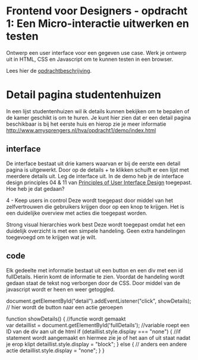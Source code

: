 # Frontend voor Designers - opdracht 1: Een Micro-interactie uitwerken en testen

Ontwerp een user interface voor een gegeven use case. Werk je ontwerp uit in HTML, CSS en Javascript om te kunnen testen in een browser.

Lees hier de [opdrachtbeschrijving](./opdrachtbeschrijving.md).


# Detail pagina studentenhuizen
In een lijst studentenhuizen wil ik details kunnen bekijken om te bepalen of de kamer geschikt is om te huren.
Je kunt hier zien dat er een detail pagina beschikbaar is bij het eerste huis en hierop zie je meer informatie
http://www.amysprengers.nl/hva/opdracht1/demo/index.html

## interface
De interface bestaat uit drie kamers waarvan er bij de eerste een detail pagina is uitgewerkt. Door op de details + te klikken schuift er een lijst met meerdere details uit.
Leg de interface uit. In de demo heb je de interface design principles 04 & 11 van [Principles of User Interface Design](http://bokardo.com/principles-of-user-interface-design/) toegepast. Hoe heb je dat gedaan?

4 - Keep users in control
Deze wordt toegepast door middel van het zelfvertrouwen die gebruikers krijgen door op een knop te krijgen. Het is een duidelijke overview met acties die toegepast worden.

Strong visual hierarchies work best
Deze wordt toegepast omdat het een duidelijk overzicht is met een simpele handeling. Geen extra handelingen toegevoegd om te krijgen wat je wilt.

## code

Elk gedeelte met informatie bestaat uit een button en een div met een id fullDetails. Hierin komt de informatie te zien. Voordat de handeling wordt gedaan staat de tekst nog verborgen door de CSS. Door middel van de javascript wordt er heen en weer getoggled.

document.getElementById("detail").addEventListener("click", showDetails); // hier wordt de button naar een actie geroepen

function showDetails() { //functie wordt gemaakt  
    var detaillist = document.getElementById('fullDetails'); //variable roept een ID van de div aan uit de html
    if (detaillist.style.display === "none") { //if statement wordt aangemaakt en hiermee zie je of het aan of uit staat nadat je erop klipt
        detaillist.style.display = "block";
    } else { // anders een andere actie
        detaillist.style.display = "none";
    }
}
